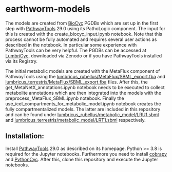 # earthworm-models
The models are created from [BioCyc](https://biocyc.org/) PGDBs which are set up in the first step 
with [PathwayTools](https://pathwaytools.com/) 29.0 using its PathoLogic component. The input for this is created with the create_biocyc_input.ipynb notebook. Note that this process cannot be fully automated and requires several user actions as described in the notebook. In particular some experience with PathwayTools can be very helpful. The PGDBs can be accessed at [LumbriCyc](https://lumbricyc.mpi-magdeburg.mpg.de/), downloaded via Zenodo or if you have PathwayTools installed via its Registry.

The initial metabolic models are created with the MetaFlux component of PathwayTools using the [lumbricus_rubellus/MetaFlux/SBML_export.fba](https://github.com/cnapy-org/earthworm-models/blob/master/lumbricus_rubellus/MetaFlux/SBML_export.fba) and [lumbricus_terrestris/MetaFlux/SBML_export.fba](https://github.com/cnapy-org/earthworm-models/blob/master/lumbricus_terrestris/MetaFlux/SBML_export.fba) files. After this, the get_MetaNetX_annotations.ipynb
notebook needs to be executed to collect metabolite annotations which are then integrated into the models with the preprocess_MetaFlux_SBML.ipynb notebook. Finally
the use_icel_compartments_for_metabolic_model.ipynb notebook creates the fully compartmentalized models. The latter are included in this repository and can be found under 
[lumbricus_rubellus/metabolic_model/LRU1.sbml](https://github.com/cnapy-org/earthworm-models/blob/master/lumbricus_rubellus/metabolic_model/LRU1.sbml) and [lumbricus_terrestris/metabolic_model/LRT1.sbml](https://github.com/cnapy-org/earthworm-models/blob/master/lumbricus_terrestris/metabolic_model/LRT1.sbml) respectively.

## Installation:
Install [PathwayTools](https://pathwaytools.com/) 29.0 as described on its homepage. Python >= 3.8 is required for the Jupyter notebooks. Furthermore you need to install [cobrapy](https://github.com/opencobra/cobrapy) and [PythonCyc](https://github.com/ecocyc/PythonCyc). After this, clone this repository and execute the Jupyter notebooks.

